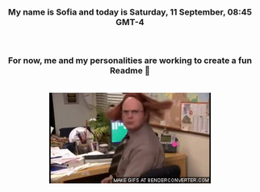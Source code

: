 


<div align="center">
<h3 >My name is Sofia and today is Saturday, 11 September, 08:45 GMT-4</h3><br>
<h3 >For now, me and my personalities are working to create a fun Readme 👋
</h3><br>
<img src='img/dwight.gif' alt='working...'/>
</div>

